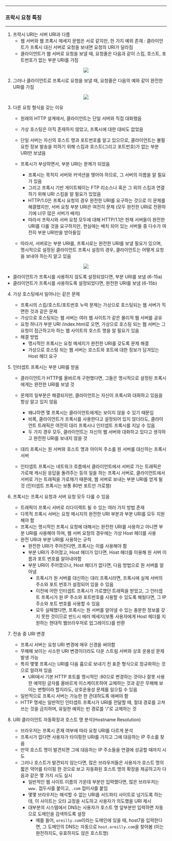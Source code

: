 -----
### 프락시 요청 특징
-----
1. 프락시 URI는 서버 URI과 다름
   - 웹 서버와 웹 프록시 메세지 문법은 서로 같지만, 한 가지 예외 존재 : 클라이언트가 프록시 대신 서버로 요청을 보내면 요청의 URI가 달라짐
   - 클라이언트가 웹 서버로 요청을 보낼 때, 요청줄은 다음과 같이 스킴, 호스트, 포트번호가 없는 부분 URI를 가짐
<div align="center">
<img src="https://github.com/user-attachments/assets/4b8d10da-0b22-479a-9e91-2390a6e58579">
</div>

2. 그러나 클라이언트로 프록시로 요청을 보낼 때, 요청줄은 다음의 예와 같이 완전한 URI를 가짐
<div align="center">
<img src="https://github.com/user-attachments/assets/093da9e8-041f-43cf-af4e-8006b35b4a87">
</div>

3. 다른 요청 형식을 갖는 이유
   - 원래의 HTTP 설계에서, 클라이언트는 단일 서버와 직접 대화했음
   - 가상 호스팅은 아직 존재하지 않았고, 프록시에 대한 대비도 없었음
   - 단일 서버는 자신의 호스트 명과 포트번호를 알고 있으므로, 클라이언트는 불필요한 정보 발송을 피하기 위해 스킴과 호스트(그리고 포트번호)가 없는 부분 URI만 보냈음
   - 프록시가 부상하면서, 부분 URI는 문제가 되었음
     + 프록시는 목적지 서버와 커넥션을 맺어야 하므로, 그 서버의 이름을 알 필요가 있음
     + 그리고 프록시 기반 게이트웨이는 FTP 리소스나 혹은 그 외의 스킴과 연결하기 위해 URI 스킴을 알 필요가 있었음
     + HTTP/1.0은 프록시 요청의 경우 완전한 URI를 요구하는 것으로 이 문제를 해결했지만, 서버 요청 부분 URI은 여전히 문제 (모두 완전한 URI로 전환하기에 너무 많은 서버가 배치)
     + 따라서 프락시와 서버 요청 모두에 대해 HTTP/1.1은 현재 서버들이 완전한 URI를 다룰 것을 요구하지만, 현실에는 배치 되어 있는 서버들 중 다수가 여전히 부분 URI만을 받아들임

   - 따라서, 서버로는 부분 URI를, 프록시로는 완전한 URI를 보낼 필요가 있으며, 명시적으로 설정된 클라이언트 프록시 설정의 경우, 클라이언트는 어떻게 요청을 보내야 하는지 알고 있음
<div align="center">
<img src="https://github.com/user-attachments/assets/3953e66a-7832-4c51-89ad-0cdfcdd7036e">
</div>

   - 클라이언트가 프록시를 사용하지 않도록 설정되었다면, 부분 URI를 보냄 (6-15a)
   - 클라이언트가 프록시를 사용하도록 설정되었다면, 완전한 URI를 보냄 (6-15b)

4. 가상 호스팅에서 일어나는 같은 문제
   - 프록시의 스킴/호스트/포트번호 누락 문제는 가상으로 호스팅되는 웹 서버가 직면한 것과 같은 문제
   - 가상으로 호스팅되는 웹 서버는 여러 웹 사이트가 같은 물리적 웹 서버를 공유
   - 요청 하나가 부분 URI /index.html로 오면, 가상으로 호스팅 되는 웹 서버는 그 요청이 접근하고자 하는 웹 사이트의 호스트 명을 알 필요가 있음
   - 해결 방법
     + 명시적인 프록시는 요청 메세지가 완전한 URI를 갖도록 문제 해결
     + 가상으로 호스팅 되는 웹 서버는 호스트와 포트에 대한 정보가 담겨있는 Host 헤더 요구

5. 인터셉트 프록시는 부분 URI를 받음
   - 클라이언트가 HTTP를 올바르게 구현했다면, 그들은 명시적으로 설정된 프록시에게는 완전한 URI를 보낼 것
   - 문제의 일부분은 해결되지만, 클라이언트는 자신이 프록시와 대화하고 있음을 항상 알고 있지 않음
     + 왜냐하면 몇 프록시는 클라이언트에게는 보이지 않을 수 있기 때문임
     + 비록, 클라이언트가 프록시를 사용한다고 설정되어 있지 않더라도, 클라이언트 트래픽은 여전히 대리 프록시나 인터셉트 프록시를 지날 수 있음
     + 두 가지 경우 모두, 클라이언트는 자신의 웹 서버와 대화하고 있다고 생각하고 완전한 URI를 보내지 않을 것

    - 대리 프록시는 원 서버와 호스트 명과 아이피 주소를 원 서버를 대신하는 프록시 서버
    - 인터셉트 프록시는 네트워크 흐름에서 클라이언트에서 서버로 가는 트래픽은 가로채 캐시된 응답을 돌려주는 등의 일을 하는 프록시 서버로, 클라이언트에서 서버로 가는 트래픽을 가로채기 때문에, 웹 서버로 보내는 부분 URI를 얻게 될 것 (인터셉트 프록시는 보통 80번 포트만 가로챔)

6. 프록시는 프록시 요청과 서버 요청 모두 다룰 수 있음
   - 트래픽이 프록시 서버로 리다이렉트 될 수 있는 여러 가지 방법 존재
   - 다목적 프록시 서버는 요청 메시지의 완전한 URI 부분과 부분 URI를 모두 지원해야 함
   - 프록시는 명시적인 프록시 요청에 대해서는 완전한 URI를 사용하고 아니면 부분 URI를 사용해야 하며, 웹 서버 요청의 경우에는 가상 Host 헤더를 사용
   - 완전 URI과 부분 URI를 사용하는 규칙
     + 완전한 URI가 주어진다면, 프록시는 이를 사용해야 함
     + 부분 URI가 주어졌고, Host 헤더가 있다면, Host 헤더를 이용해 원 서버 이름과 포트 번호를 알아내야함
     + 부분 URI이 주어졌으나, Host 헤더가 없다면, 다음 방법으로 원 서버를 알아냄
       * 프록시가 원 서버를 대신하는 대리 프록시라면, 프록시에 실제 서버의 주소와 포트 번호가 설정되어 있을 수 있음
       * 이전에 어떤 인터셉트 프록시가 가로챘던 트래픽을 받았고, 그 인터셉트 프록시가 원 IP 주소와 포트번호를 사용할 수 있도록 해뒀다면, 그 IP 주소와 포트 번호를 사용할 수 있음
       * 모두 실패했다면, 프록시는 원 서버를 알아낼 수 있는 충분한 정보를 갖지 못한 것이므로 반드시 에러 메세지(보통 사용자에게 Host 헤더를 지원하는 현대적 웹브라우저로 업그레이드)를 반환

7. 전송 중 URI 변경
   - 프록시 서버는 요청 URI 변경에 매우 신경을 써야함
   - 무해해 보이는 사소한 URI 변경이더라도 다운 스트림 서버와 상호 운용성 문제 발생 가능
   - 특히 몇몇 프록시는 URI를 다음 홉으로 보내기 전 표준 형식으로 정규화하는 것으로 알려져 있음
     + URI에서 기본 HTTP 포트를 명시적인 :80으로 변경하는 것이나 잘못 사용한 예약된 글자를 올바르게 이스케이프하여 교체하는 것과 같은 무해해 보이는 변형이라 할지라도, 상호운용성 문제를 일으킬 수 있음
   - 일반적으로 프록시 서버는 가능한 한 관대하도록 애써야 함
   - HTTP 명세는 일반적인 인터셉트 프록시가 URI를 전달할 때, 절대 경로를 고쳐 쓰는 것을 금지하며, 유일한 예외는 빈 경로를 '/'로 교체하는 것

8. URI 클라이언트 자동확장과 호스트 명 분석(Hostname Resolution)
   - 브라우저는 프록시 존재 여부에 따라 요청 URI를 다르게 분석
   - 프록시가 없다면 사용자가 타이핑한 URI를 가지고 그에 대응하는 IP 주소를 찾음
   - 만약 호스트 명이 발견되면 그에 대응하는 IP 주소들을 연결에 성공할 때까지 시도
   - 그러나 호스트가 발견되지 않는다면, 많은 브라우저들은 사용자가 호스트 명의 짧은 약어를 타이핑 한 것으로 보고 자동화된 호스트 명의 확장을 제공하고자 다음과 같은 몇 가지 시도 실시
     + 일반적인 웹 사이트 이름의 가운데 부분만 입력했다면, 많은 브라우저는 ```www.``` 접두사를 붙이고, ```.com``` 접미사를 붙임
     + 몇몇 브라우저는 해석할 수 없는 URI를 서드파티 사이트로 넘기도록 하는데, 이 사이트는 오타 교정을 시도하고 사용자가 의도했을 URI 제시
     + 대부분의 시스템에서 DNS는 사용자가 호스트 명 앞부분만 입력하면 자동으로 도메인을 검색하도록 설정
       * 예를 들어, ```oreilly.com```이라는 도메인에 있을 때, host7을 입력한다면, 그 도메인의 DNS는 자동으로 ```host.oreilly.com```을 찾아봄 (이는 완전하지도, 유효하지도 않은 호스트명)
